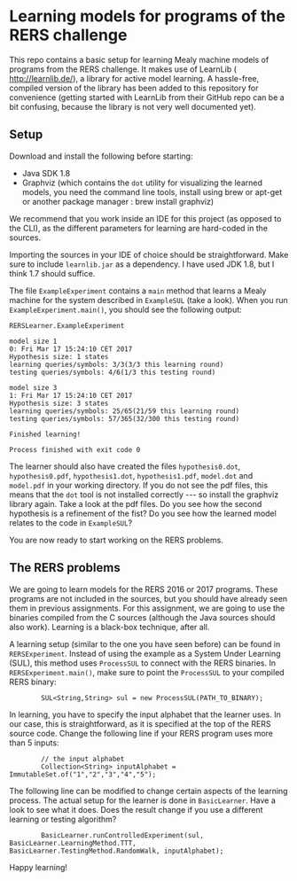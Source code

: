 # Learning models for programs of the RERS challenge

This repo contains a basic setup for learning Mealy machine models of programs from the RERS challenge. It makes use of LearnLib ( http://learnlib.de/), a library for active model learning. A hassle-free, compiled version of the library has been added to this repository for convenience (getting started with LearnLib from their GitHub repo can be a bit confusing, because the library is not very well documented yet).

## Setup

Download and install the following before starting:
- Java SDK 1.8
- Graphviz (which contains the `dot` utility for visualizing the learned models, you need the command line tools, install using brew or apt-get or another package manager : brew install graphviz)

We recommend that you work inside an IDE for this project (as opposed to the CLI), as the different parameters for learning are hard-coded in the sources.

Importing the sources in your IDE of choice should be straightforward. Make sure to include `learnlib.jar` as a dependency. I have used JDK 1.8, but I think 1.7 should suffice.

The file `ExampleExperiment` contains a `main` method that learns a Mealy machine for the system described in `ExampleSUL` (take a look). When you run `ExampleExperiment.main()`, you should see the following output:

```
RERSLearner.ExampleExperiment

model size 1
0: Fri Mar 17 15:24:10 CET 2017
Hypothesis size: 1 states
learning queries/symbols: 3/3(3/3 this learning round)
testing queries/symbols: 4/6(1/3 this testing round)

model size 3
1: Fri Mar 17 15:24:10 CET 2017
Hypothesis size: 3 states
learning queries/symbols: 25/65(21/59 this learning round)
testing queries/symbols: 57/365(32/300 this testing round)

Finished learning!

Process finished with exit code 0
```

The learner should also have created the files `hypothesis0.dot`, `hypothesis0.pdf`, `hypothesis1.dot`, `hypothesis1.pdf`, `model.dot` and `model.pdf` in your working directory. If you do not see the pdf files, this means that the `dot` tool is not installed correctly --- so install the graphviz library again. Take a look at the pdf files. Do you see how the second hypothesis is a refinement of the fist? Do you see how the learned model relates to the code in `ExampleSUL`?

You are now ready to start working on the RERS problems.

## The RERS problems

We are going to learn models for the RERS 2016 or 2017 programs. These programs are not included in the sources, but you should have already seen them in previous assignments. For this assignment, we are going to use the binaries compiled from the C sources (although the Java sources should also work). Learning is a black-box technique, after all.

A learning setup (similar to the one you have seen before) can be found in `RERSExperiment`. Instead of using the example as a System Under Learning (SUL), this method uses `ProcessSUL` to connect with the RERS binaries. In `RERSExperiment.main()`, make sure to point the `ProcessSUL` to your compiled RERS binary:

```
        SUL<String,String> sul = new ProcessSUL(PATH_TO_BINARY);
```

In learning, you have to specify the input alphabet that the learner uses. In our case, this is straightforward, as it is specified at the top of the RERS source code. Change the following line if your RERS program uses more than 5 inputs:

```
        // the input alphabet
        Collection<String> inputAlphabet = ImmutableSet.of("1","2","3","4","5");
```

The following line can be modified to change certain aspects of the learning process. The actual setup for the learner is done in `BasicLearner`. Have a look to see what it does. Does the result change if you use a different learning or testing algorithm?

```
        BasicLearner.runControlledExperiment(sul, BasicLearner.LearningMethod.TTT, BasicLearner.TestingMethod.RandomWalk, inputAlphabet);
```

Happy learning!